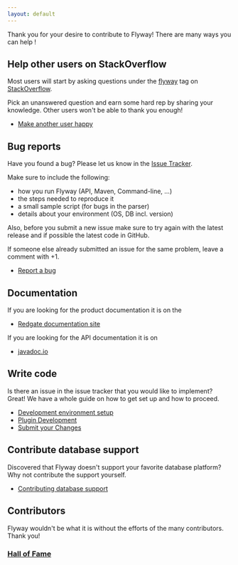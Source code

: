 ```yaml
---
layout: default
---
```

Thank you for your desire to contribute to Flyway! 
There are many ways you can help !

## Help other users on StackOverflow

Most users will start by asking questions under the
[flyway](http://stackoverflow.com/questions/tagged/flyway) tag on
[StackOverflow](http://stackoverflow.com/questions/tagged/flyway).

Pick an unanswered question and earn some hard rep by sharing your
knowledge. Other users won\'t be able to thank you enough!

- [Make another user happy](http://stackoverflow.com/questions/tagged/flyway)

## Bug reports

Have you found a bug? Please let us know in the [Issue Tracker](https://github.com/flyway/flyway/issues).

Make sure to include the following:

-   how you run Flyway (API, Maven, Command-line, \...)
-   the steps needed to reproduce it
-   a small sample script (for bugs in the parser)
-   details about your environment (OS, DB incl. version)

Also, before you submit a new issue make sure to try again with the
latest release and if possible the latest code in GitHub.

If someone else already submitted an issue for the same problem, leave a
comment with +1.

- [Report a bug](https://github.com/flyway/flyway/issues)

## Documentation
If you are looking for the product documentation it is on the 
- [Redgate documentation site](https://documentation.red-gate.com/fd/flyway-cli-and-api-183306238.html)

If you are looking for the API documentation it is on 
- [javadoc.io](https://javadoc.io/doc/org.flywaydb)

## Write code 

Is there an issue in the issue tracker that you would like to implement?
Great! We have a whole guide on how to get set up and how to proceed.
- [Development environment setup](documentation/setup)
- [Plugin Development](documentation/plugins)
- [Submit your Changes](documentation/submit)

## Contribute database support 

Discovered that Flyway doesn\'t support your favorite database platform?
Why not contribute the support yourself.

- [Contributing database support](documentation/communitydb)

## Contributors 

Flyway wouldn\'t be what it is without the efforts of the many
contributors. Thank you!

### [Hall of Fame](documentation/hallOfFame)

